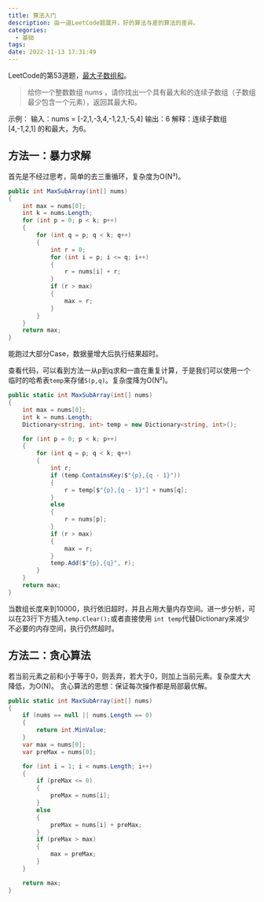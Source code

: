 ```yaml
---
title: 算法入门
description: 由一道LeetCode题展开，好的算法与差的算法的差异。
categories:
  - 基础
tags:
date: 2022-11-13 17:31:49
---
```


LeetCode的第53道题，[最大子数组和](https://leetcode.cn/problems/maximum-subarray/description/)。

> 给你一个整数数组 nums ，请你找出一个具有最大和的连续子数组（子数组最少包含一个元素），返回其最大和。

示例：
输入：nums = [-2,1,-3,4,-1,2,1,-5,4]
输出：6
解释：连续子数组 [4,-1,2,1] 的和最大，为6。

## 方法一：暴力求解

首先是不经过思考，简单的去三重循环，复杂度为O(N³)。

``` C#
public int MaxSubArray(int[] nums)
{
    int max = nums[0];
    int k = nums.Length;
    for (int p = 0; p < k; p++)
    {
        for (int q = p; q < k; q++)
        {
            int r = 0;
            for (int i = p; i <= q; i++)
            {
                r = nums[i] + r;
            }
            if (r > max)
            {
                max = r;
            }
        }
    }
    return max;
}
```
能跑过大部分Case，数据量增大后执行结果超时。

查看代码，可以看到方法一从p到q求和一直在重复计算，于是我们可以使用一个临时的哈希表`temp`来存储`S(p,q)`。复杂度降为O(N²)。
``` C#
public static int MaxSubArray(int[] nums)
{
    int max = nums[0];
    int k = nums.Length;
    Dictionary<string, int> temp = new Dictionary<string, int>();

    for (int p = 0; p < k; p++)
    {
        for (int q = p; q < k; q++)
        {
            int r;
            if (temp.ContainsKey($"{p},{q - 1}"))
            {
                r = temp[$"{p},{q - 1}"] + nums[q];
            }
            else
            {
                r = nums[p];
            }
            if (r > max)
            {
                max = r;
            }
            temp.Add($"{p},{q}", r);
        }
    }
    return max;
}
```
当数组长度来到10000，执行依旧超时，并且占用大量内存空间。进一步分析，可以在23行下方插入`temp.Clear();`或者直接使用 `int temp`代替Dictionary来减少不必要的内存空间，执行仍然超时。

## 方法二：贪心算法

若当前元素之前和小于等于0，则丢弃，若大于0，则加上当前元素。复杂度大大降低，为O(N)。
贪心算法的思想：保证每次操作都是局部最优解。

``` C#
public static int MaxSubArray(int[] nums)
{
    if (nums == null || nums.Length == 0)
    {
        return int.MinValue;
    }
    var max = nums[0];
    var preMax = nums[0];

    for (int i = 1; i < nums.Length; i++)
    {
        if (preMax <= 0)
        {
            preMax = nums[i];
        }
        else
        {
            preMax = nums[i] + preMax;
        }
        if (preMax > max)
        {
            max = preMax;
        }
    }

    return max;
}
```